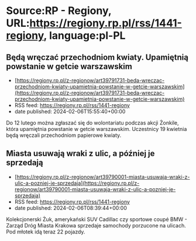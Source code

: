 # Source:RP - Regiony, URL:https://regiony.rp.pl/rss/1441-regiony, language:pl-PL

## Będą wręczać przechodniom kwiaty. Upamiętnią powstanie w getcie warszawskim
 - [https://regiony.rp.pl/z-regionow/art39791731-beda-wreczac-przechodniom-kwiaty-upamietnia-powstanie-w-getcie-warszawskim](https://regiony.rp.pl/z-regionow/art39791731-beda-wreczac-przechodniom-kwiaty-upamietnia-powstanie-w-getcie-warszawskim)
 - RSS feed: https://regiony.rp.pl/rss/1441-regiony
 - date published: 2024-02-06T15:55:40+00:00

Do 12 lutego można zgłaszać się do wolontariatu podczas akcji Żonkile, która upamiętnia powstanie w getcie warszawskim. Uczestnicy 19 kwietnia będą wręczali przechodniom papierowe kwiaty.

## Miasta usuwają wraki z ulic, a później je sprzedają
 - [https://regiony.rp.pl/z-regionow/art39790001-miasta-usuwaja-wraki-z-ulic-a-pozniej-je-sprzedaja](https://regiony.rp.pl/z-regionow/art39790001-miasta-usuwaja-wraki-z-ulic-a-pozniej-je-sprzedaja)
 - RSS feed: https://regiony.rp.pl/rss/1441-regiony
 - date published: 2024-02-06T08:39:44+00:00

Kolekcjonerski Żuk, amerykański SUV Cadillac czy sportowe coupé BMW - Zarząd Dróg Miasta Krakowa sprzedaje samochody porzucone na ulicach. Pod młotek idą teraz 22 pojazdy.

